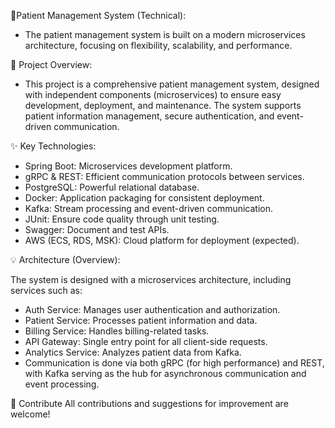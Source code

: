 🏥Patient Management System (Technical):
- The patient management system is built on a modern microservices architecture, focusing on flexibility, scalability, and performance.

🚀 Project Overview:
- This project is a comprehensive patient management system, designed with independent components (microservices) to ensure easy development, deployment, and maintenance. The system supports patient information management, secure authentication, and event-driven communication.

✨ Key Technologies:
- Spring Boot: Microservices development platform.
- gRPC & REST: Efficient communication protocols between services.
- PostgreSQL: Powerful relational database.
- Docker: Application packaging for consistent deployment.
- Kafka: Stream processing and event-driven communication.
- JUnit: Ensure code quality through unit testing.
- Swagger: Document and test APIs.
- AWS (ECS, RDS, MSK): Cloud platform for deployment (expected).

💡 Architecture (Overview):

The system is designed with a microservices architecture, including services such as:
- Auth Service: Manages user authentication and authorization.
- Patient Service: Processes patient information and data.
- Billing Service: Handles billing-related tasks.
- API Gateway: Single entry point for all client-side requests.
- Analytics Service: Analyzes patient data from Kafka.
- Communication is done via both gRPC (for high performance) and REST, with Kafka serving as the hub for asynchronous communication and event processing.

🤝 Contribute
All contributions and suggestions for improvement are welcome!
